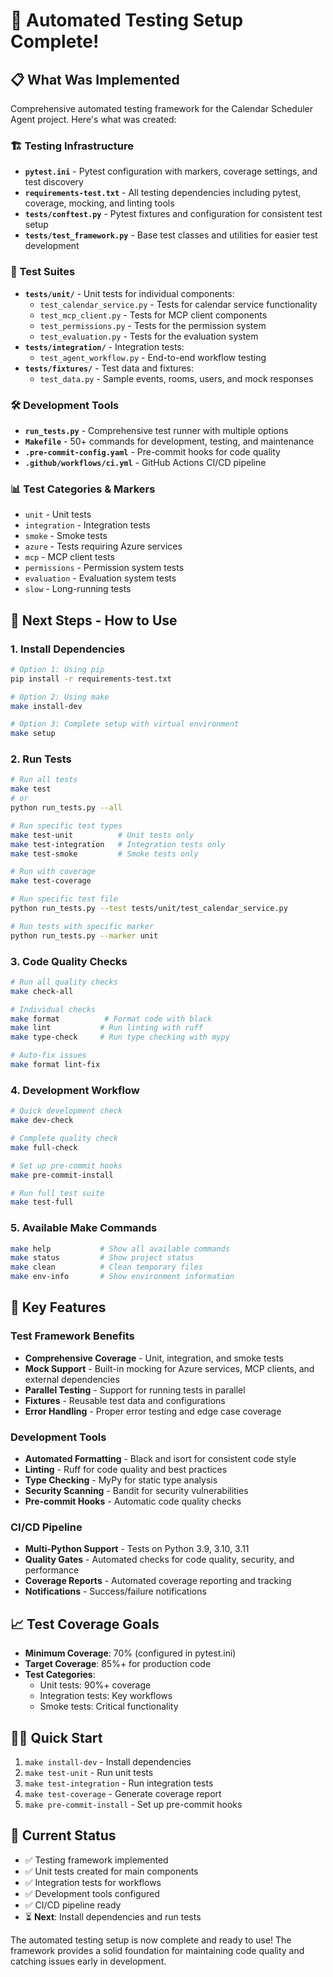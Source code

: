 # 🧪 Automated Testing Setup Complete!

## 📋 What Was Implemented

Comprehensive automated testing framework for the Calendar Scheduler Agent project. Here's what was created:

### 🏗️ Testing Infrastructure
- **`pytest.ini`** - Pytest configuration with markers, coverage settings, and test discovery
- **`requirements-test.txt`** - All testing dependencies including pytest, coverage, mocking, and linting tools
- **`tests/conftest.py`** - Pytest fixtures and configuration for consistent test setup
- **`tests/test_framework.py`** - Base test classes and utilities for easier test development

### 🎯 Test Suites
- **`tests/unit/`** - Unit tests for individual components:
  - `test_calendar_service.py` - Tests for calendar service functionality
  - `test_mcp_client.py` - Tests for MCP client components
  - `test_permissions.py` - Tests for the permission system
  - `test_evaluation.py` - Tests for the evaluation system
- **`tests/integration/`** - Integration tests:
  - `test_agent_workflow.py` - End-to-end workflow testing
- **`tests/fixtures/`** - Test data and fixtures:
  - `test_data.py` - Sample events, rooms, users, and mock responses

### 🛠️ Development Tools
- **`run_tests.py`** - Comprehensive test runner with multiple options
- **`Makefile`** - 50+ commands for development, testing, and maintenance
- **`.pre-commit-config.yaml`** - Pre-commit hooks for code quality
- **`.github/workflows/ci.yml`** - GitHub Actions CI/CD pipeline

### 📊 Test Categories & Markers
- `unit` - Unit tests
- `integration` - Integration tests  
- `smoke` - Smoke tests
- `azure` - Tests requiring Azure services
- `mcp` - MCP client tests
- `permissions` - Permission system tests
- `evaluation` - Evaluation system tests
- `slow` - Long-running tests

## 🚀 Next Steps - How to Use

### 1. Install Dependencies
```bash
# Option 1: Using pip
pip install -r requirements-test.txt

# Option 2: Using make
make install-dev

# Option 3: Complete setup with virtual environment
make setup
```

### 2. Run Tests
```bash
# Run all tests
make test
# or
python run_tests.py --all

# Run specific test types
make test-unit          # Unit tests only
make test-integration   # Integration tests only
make test-smoke         # Smoke tests only

# Run with coverage
make test-coverage

# Run specific test file
python run_tests.py --test tests/unit/test_calendar_service.py

# Run tests with specific marker
python run_tests.py --marker unit
```

### 3. Code Quality Checks
```bash
# Run all quality checks
make check-all

# Individual checks
make format          # Format code with black
make lint           # Run linting with ruff
make type-check     # Run type checking with mypy

# Auto-fix issues
make format lint-fix
```

### 4. Development Workflow
```bash
# Quick development check
make dev-check

# Complete quality check
make full-check

# Set up pre-commit hooks
make pre-commit-install

# Run full test suite
make test-full
```

### 5. Available Make Commands
```bash
make help           # Show all available commands
make status         # Show project status
make clean          # Clean temporary files
make env-info       # Show environment information
```

## 🔧 Key Features

### Test Framework Benefits
- **Comprehensive Coverage** - Unit, integration, and smoke tests
- **Mock Support** - Built-in mocking for Azure services, MCP clients, and external dependencies
- **Parallel Testing** - Support for running tests in parallel
- **Fixtures** - Reusable test data and configurations
- **Error Handling** - Proper error testing and edge case coverage

### Development Tools
- **Automated Formatting** - Black and isort for consistent code style
- **Linting** - Ruff for code quality and best practices
- **Type Checking** - MyPy for static type analysis
- **Security Scanning** - Bandit for security vulnerabilities
- **Pre-commit Hooks** - Automatic code quality checks

### CI/CD Pipeline
- **Multi-Python Support** - Tests on Python 3.9, 3.10, 3.11
- **Quality Gates** - Automated checks for code quality, security, and performance
- **Coverage Reports** - Automated coverage reporting and tracking
- **Notifications** - Success/failure notifications

## 📈 Test Coverage Goals
- **Minimum Coverage**: 70% (configured in pytest.ini)
- **Target Coverage**: 85%+ for production code
- **Test Categories**: 
  - Unit tests: 90%+ coverage
  - Integration tests: Key workflows
  - Smoke tests: Critical functionality

## 🏃‍♂️ Quick Start
1. `make install-dev` - Install dependencies
2. `make test-unit` - Run unit tests
3. `make test-integration` - Run integration tests
4. `make test-coverage` - Generate coverage report
5. `make pre-commit-install` - Set up pre-commit hooks

## 🎯 Current Status
- ✅ Testing framework implemented
- ✅ Unit tests created for main components
- ✅ Integration tests for workflows
- ✅ Development tools configured
- ✅ CI/CD pipeline ready
- ⏳ **Next**: Install dependencies and run tests

The automated testing setup is now complete and ready to use! The framework provides a solid foundation for maintaining code quality and catching issues early in development.